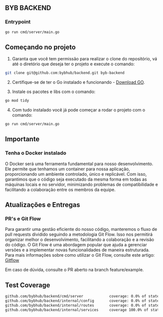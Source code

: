 ## BYB BACKEND

### Entrypoint
```bash
go run cmd/server/main.go
```

## Começando no projeto
1. Garanta que você tem permissão para realizar o clone do repositório, vá até o diretório que deseja ter o projeto e execute o comando:
```bash
git clone git@github.com:bybhub/backend.git byb-backend
```

2. Certifique-se de ter o Go instalado e funcionando - [Download GO](https://go.dev/dl/).

3. Instale os pacotes e libs com o comando:
```bash
go mod tidy
```
4. Com tudo instalado você já pode começar a rodar o projeto com o comando:
```bash
go run cmd/server/main.go
```
## Importante
### Tenha o Docker instalado
O Docker será uma ferramenta fundamental para nosso desenvolvimento. Ele permite que tenhamos um container para nossa aplicação, proporcionando um ambiente controlado, único e replicável. Com isso, garantimos que o código seja executado da mesma forma em todas as máquinas locais e no servidor, minimizando problemas de compatibilidade e facilitando a colaboração entre os membros da equipe.

## Atualizações e Entregas
### PR's e Git Flow
Para garantir uma gestão eficiente do nosso código, manteremos o fluxo de pull requests dividido seguindo a metodologia Git Flow. Isso nos permitirá organizar melhor o desenvolvimento, facilitando a colaboração e a revisão do código. O Git Flow é uma abordagem popular que ajuda a gerenciar versões e a implementar novas funcionalidades de maneira estruturada. Para mais informações sobre como utilizar o Git Flow, consulte este artigo: [Gitflow](https://www.alura.com.br/artigos/git-flow-o-que-e-como-quando-utilizar?srsltid=AfmBOoryp2QatJYqUKRo5Y_Uwf-xIGkdwsy2N8E7k3sPLgR1tdfprtJb)

Em caso de dúvida, consulte o PR aberto na branch feature/example.

## Test Coverage

```bash
github.com/bybhub/backend/cmd/server            coverage: 0.0% of statements
github.com/bybhub/backend/internal/config       coverage: 0.0% of statements
github.com/bybhub/backend/internal/routes       coverage: 0.0% of statements
github.com/bybhub/backend/internal/services     coverage 100.0% of statements
```